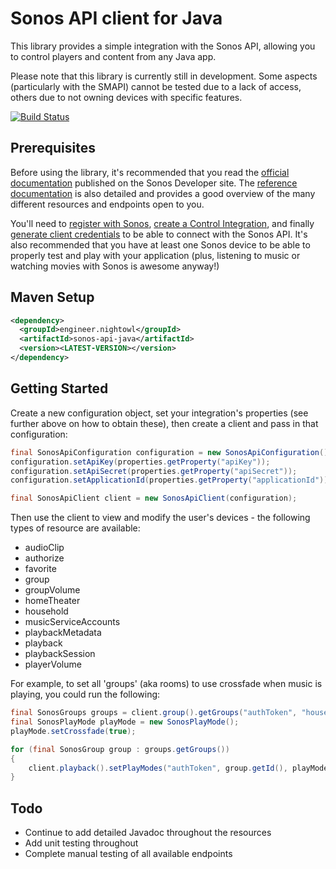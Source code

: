 # Sonos API client for Java

This library provides a simple integration with the Sonos API, allowing you to control players and content from any Java app.

Please note that this library is currently still in development. Some aspects (particularly with the SMAPI) cannot be tested
due to a lack of access, others due to not owning devices with specific features.

[![Build Status](https://travis-ci.org/nightowlengineer/sonos-api-java.svg?branch=master)](https://travis-ci.org/nightowlengineer/sonos-api-java)

## Prerequisites

Before using the library, it's recommended that you read the [official documentation](https://developer.sonos.com/build/connected-home-get-started/)
published on the Sonos Developer site. The [reference documentation](https://developer.sonos.com/reference/) is also
detailed and provides a good overview of the many different resources and endpoints open to you.

You'll need to [register with Sonos](https://integration.sonos.com/users/sign_up), [create a Control Integration](https://integration.sonos.com/control_integrations/new),
and finally [generate client credentials](https://integration.sonos.com/integrations) to be able to connect with the Sonos API.
It's also recommended that you have at least one Sonos device to be able to properly test and play with your application
(plus, listening to music or watching movies with Sonos is awesome anyway!)

## Maven Setup

```xml
<dependency>
  <groupId>engineer.nightowl</groupId>
  <artifactId>sonos-api-java</artifactId>
  <version><LATEST-VERSION></version>
</dependency>
```

## Getting Started

Create a new configuration object, set your integration's properties (see further above on how to obtain these),
then create a client and pass in that configuration:
```java
final SonosApiConfiguration configuration = new SonosApiConfiguration();
configuration.setApiKey(properties.getProperty("apiKey"));
configuration.setApiSecret(properties.getProperty("apiSecret"));
configuration.setApplicationId(properties.getProperty("applicationId"));

final SonosApiClient client = new SonosApiClient(configuration);
```

Then use the client to view and modify the user's devices - the following types of resource are available:

  * audioClip
  * authorize
  * favorite
  * group
  * groupVolume
  * homeTheater
  * household
  * musicServiceAccounts
  * playbackMetadata
  * playback
  * playbackSession
  * playerVolume

For example, to set all 'groups' (aka rooms) to use crossfade when music is playing, you could run the following:

```java
final SonosGroups groups = client.group().getGroups("authToken", "householdId");
final SonosPlayMode playMode = new SonosPlayMode();
playMode.setCrossfade(true);

for (final SonosGroup group : groups.getGroups())
{
    client.playback().setPlayModes("authToken", group.getId(), playMode);
}
```

## Todo

  * Continue to add detailed Javadoc throughout the resources
  * Add unit testing throughout
  * Complete manual testing of all available endpoints
